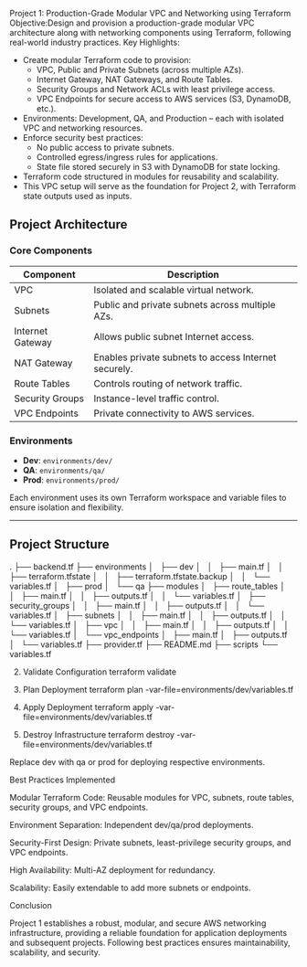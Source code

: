Project 1: Production-Grade Modular VPC and Networking using Terraform
Objective:Design and provision a production-grade modular VPC architecture along with networking components using Terraform, following real-world industry practices.
Key Highlights:
* Create modular Terraform code to provision:
    * VPC, Public and Private Subnets (across multiple AZs).
    * Internet Gateway, NAT Gateways, and Route Tables.
    * Security Groups and Network ACLs with least privilege access.
    * VPC Endpoints for secure access to AWS services (S3, DynamoDB, etc.).
* Environments: Development, QA, and Production – each with isolated VPC and networking resources.
* Enforce security best practices:
    * No public access to private subnets.
    * Controlled egress/ingress rules for applications.
    * State file stored securely in S3 with DynamoDB for state locking.
* Terraform code structured in modules for reusability and scalability.
* This VPC setup will serve as the foundation for Project 2, with Terraform state outputs used as inputs.


## **Project Architecture**

### **Core Components**
| Component | Description |
|-----------|-------------|
| VPC | Isolated and scalable virtual network. |
| Subnets | Public and private subnets across multiple AZs. |
| Internet Gateway | Allows public subnet Internet access. |
| NAT Gateway | Enables private subnets to access Internet securely. |
| Route Tables | Controls routing of network traffic. |
| Security Groups | Instance-level traffic control. |
| VPC Endpoints | Private connectivity to AWS services. |

### **Environments**
- **Dev**: `environments/dev/`
- **QA**: `environments/qa/`
- **Prod**: `environments/prod/`

Each environment uses its own Terraform workspace and variable files to ensure isolation and flexibility.

---

## **Project Structure**
.
├── backend.tf
├── environments
│   ├── dev
│   │   ├── main.tf
│   │   ├── terraform.tfstate
│   │   ├── terraform.tfstate.backup
│   │   └── variables.tf
│   ├── prod
│   └── qa
├── modules
│   ├── route_tables
│   │   ├── main.tf
│   │   ├── outputs.tf
│   │   └── variables.tf
│   ├── security_groups
│   │   ├── main.tf
│   │   ├── outputs.tf
│   │   └── variables.tf
│   ├── subnets
│   │   ├── main.tf
│   │   ├── outputs.tf
│   │   └── variables.tf
│   ├── vpc
│   │   ├── main.tf
│   │   ├── outputs.tf
│   │   └── variables.tf
│   └── vpc_endpoints
│       ├── main.tf
│       ├── outputs.tf
│       └── variables.tf
├── provider.tf
├── README.md
├── scripts
└── variables.tf




2. Validate Configuration
terraform validate

3. Plan Deployment
terraform plan -var-file=environments/dev/variables.tf

4. Apply Deployment
terraform apply -var-file=environments/dev/variables.tf

5. Destroy Infrastructure
terraform destroy -var-file=environments/dev/variables.tf


Replace dev with qa or prod for deploying respective environments.


Best Practices Implemented

Modular Terraform Code: Reusable modules for VPC, subnets, route tables, security groups, and VPC endpoints.

Environment Separation: Independent dev/qa/prod deployments.

Security-First Design: Private subnets, least-privilege security groups, and VPC endpoints.

High Availability: Multi-AZ deployment for redundancy.

Scalability: Easily extendable to add more subnets or endpoints.

Conclusion

Project 1 establishes a robust, modular, and secure AWS networking infrastructure, providing a reliable foundation for application deployments and subsequent projects. Following best practices ensures maintainability, scalability, and security.
